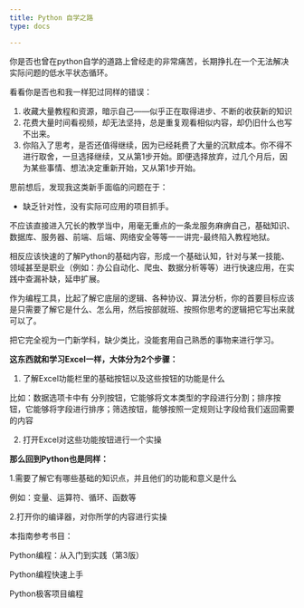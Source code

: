 ```yaml
---
title: Python 自学之路
type: docs

---
```


你是否也曾在python自学的道路上曾经走的非常痛苦，长期挣扎在一个无法解决实际问题的低水平状态循环。

看看你是否也和我一样犯过同样的错误：

1. 收藏大量教程和资源，暗示自己——似乎正在取得进步、不断的收获新的知识
2. 花费大量时间看视频，却无法坚持，总是重复观看相似内容，却仍旧什么也写不出来。
3. 你陷入了思考，是否还值得继续，因为已经耗费了大量的沉默成本。你不得不进行取舍，一旦选择继续，又从第1步开始。即便选择放弃，过几个月后，因为某些事情、想法决定重新开始，又从第1步开始。

思前想后，发现我这类新手面临的问题在于：

- 缺乏针对性，没有实际可应用的项目抓手。

不应该直接进入冗长的教学当中，用毫无重点的一条龙服务麻痹自己，基础知识、数据库、服务器、前端、后端、网络安全等等一一讲完-最终陷入教程地狱。

相反应该快速的了解Python的基础内容，形成一个基础认知，针对与某一技能、领域甚至是职业（例如：办公自动化、爬虫、数据分析等等）进行快速应用，在实践中查漏补缺，延申扩展。

作为编程工具，比起了解它底层的逻辑、各种协议、算法分析，你的首要目标应该是只需要了解它是什么、怎么用，然后按部就班、按照你思考的逻辑把它写出来就可以了。

把它完全视为一门新学科，缺少类比，没能套用自己熟悉的事物来进行学习。

**这东西就和学习Excel一样，大体分为2个步骤：**

1. 了解Excel功能栏里的基础按钮以及这些按钮的功能是什么

比如：数据选项卡中有 分列按钮，它能够将文本类型的字段进行分割；排序按钮，它能够将字段进行排序；筛选按钮，能够按照一定规则让字段给我们返回需要的内容 

2. 打开Excel对这些功能按钮进行一个实操

**那么回到Python也是同样：**

1.需要了解它有哪些基础的知识点，并且他们的功能和意义是什么

例如：变量、运算符、循环、函数等

2.打开你的编译器，对你所学的内容进行实操


本指南参考书目：

Python编程：从入门到实践（第3版）

Python编程快速上手

Python极客项目编程
